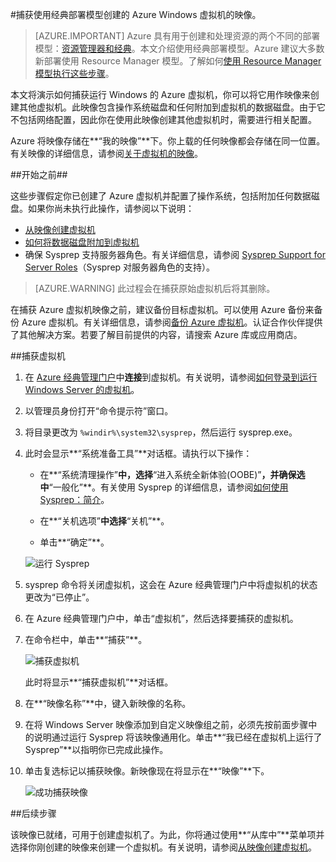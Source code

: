 <properties
	pageTitle="捕获 Azure Windows VM 的映像| Azure"
	description="捕获使用经典部署模型创建的 Azure Windows 虚拟机的映像。"
	services="virtual-machines-windows"
	documentationCenter=""
	authors="cynthn"
	manager="timlt"
	editor="tysonn"
	tags="azure-service-management"/>  


<tags
	ms.service="virtual-machines-windows"
	ms.workload="infrastructure-services"
	ms.tgt_pltfrm="vm-windows"
	ms.devlang="na"
	ms.topic="article"
	ms.date="06/16/2016"
	wacn.date="09/12/2016"
	ms.author="cynthn"/>

#捕获使用经典部署模型创建的 Azure Windows 虚拟机的映像。

> [AZURE.IMPORTANT] Azure 具有用于创建和处理资源的两个不同的部署模型：[资源管理器和经典](/documentation/articles/resource-manager-deployment-model/)。本文介绍使用经典部署模型。Azure 建议大多数新部署使用 Resource Manager 模型。了解如何[使用 Resource Manager 模型执行这些步骤](/documentation/articles/virtual-machines-windows-capture-image/)。


本文将演示如何捕获运行 Windows 的 Azure 虚拟机，你可以将它用作映像来创建其他虚拟机。此映像包含操作系统磁盘和任何附加到虚拟机的数据磁盘。由于它不包括网络配置，因此你在使用此映像创建其他虚拟机时，需要进行相关配置。

Azure 将映像存储在**“我的映像”**下。你上载的任何映像都会存储在同一位置。有关映像的详细信息，请参阅[关于虚拟机的映像](/documentation/articles/virtual-machines-linux-classic-about-images/)。

##开始之前##

这些步骤假定你已创建了 Azure 虚拟机并配置了操作系统，包括附加任何数据磁盘。如果你尚未执行此操作，请参阅以下说明：

- [从映像创建虚拟机](/documentation/articles/virtual-machines-windows-classic-createportal/)
- [如何将数据磁盘附加到虚拟机](/documentation/articles/virtual-machines-windows-classic-attach-disk/)
- 确保 Sysprep 支持服务器角色。有关详细信息，请参阅 [Sysprep Support for Server Roles](https://msdn.microsoft.com/windows/hardware/commercialize/manufacture/desktop/sysprep-support-for-server-roles)（Sysprep 对服务器角色的支持）。

> [AZURE.WARNING] 此过程会在捕获原始虚拟机后将其删除。

在捕获 Azure 虚拟机映像之前，建议备份目标虚拟机。可以使用 Azure 备份来备份 Azure 虚拟机。有关详细信息，请参阅[备份 Azure 虚拟机](/documentation/articles/backup-azure-vms/)。认证合作伙伴提供了其他解决方案。若要了解目前提供的内容，请搜索 Azure 库或应用商店。


##捕获虚拟机

1. 在 [Azure 经典管理门户](http://manage.windowsazure.cn)中**连接**到虚拟机。有关说明，请参阅[如何登录到运行 Windows Server 的虚拟机][]。

2.	以管理员身份打开“命令提示符”窗口。

3.	将目录更改为 `%windir%\system32\sysprep`，然后运行 sysprep.exe。

4. 	此时会显示**“系统准备工具”**对话框。请执行以下操作：

	- 在**“系统清理操作”**中，选择**“进入系统全新体验(OOBE)”**，并确保选中**“一般化”**。有关使用 Sysprep 的详细信息，请参阅[如何使用 Sysprep：简介][]。

	- 在**“关机选项”**中选择**“关机”**。

	- 单击**“确定”**。

	![运行 Sysprep](./media/virtual-machines-windows-classic-capture-image/SysprepGeneral.png)

7.	sysprep 命令将关闭虚拟机，这会在 Azure 经典管理门户中将虚拟机的状态更改为“已停止”。

8.	在 Azure 经典管理门户中，单击“虚拟机”，然后选择要捕获的虚拟机。

9.	在命令栏中，单击**“捕获”**。

	![捕获虚拟机](./media/virtual-machines-windows-classic-capture-image/CaptureVM.png)  


	此时将显示**“捕获虚拟机”**对话框。

10.	在**“映像名称”**中，键入新映像的名称。

11.	在将 Windows Server 映像添加到自定义映像组之前，必须先按前面步骤中的说明通过运行 Sysprep 将该映像通用化。单击**“我已经在虚拟机上运行了 Sysprep”**以指明你已完成此操作。

12.	单击复选标记以捕获映像。新映像现在将显示在**“映像”**下。

 	![成功捕获映像](./media/virtual-machines-windows-classic-capture-image/VMCapturedImageAvailable.png)

##后续步骤

该映像已就绪，可用于创建虚拟机了。为此，你将通过使用**“从库中”**菜单项并选择你刚创建的映像来创建一个虚拟机。有关说明，请参阅[从映像创建虚拟机](/documentation/articles/virtual-machines-windows-classic-createportal/)。



[如何登录到运行 Windows Server 的虚拟机]: /documentation/articles/virtual-machines-windows-classic-connect-logon/
[如何使用 Sysprep：简介]: http://technet.microsoft.com/zh-cn/library/bb457073.aspx
[Run Sysprep.exe]: ./media/virtual-machines-capture-image-windows-server/SysprepCommand.png
[Enter Sysprep.exe options]: ./media/virtual-machines-windows-classic-capture-image/SysprepGeneral.png
[The virtual machine is stopped]: ./media/virtual-machines-capture-image-windows-server/SysprepStopped.png
[Capture an image of the virtual machine]: ./media/virtual-machines-windows-classic-capture-image/CaptureVM.png
[Enter the image name]: ./media/virtual-machines-capture-image-windows-server/Capture.png
[Image capture successful]: ./media/virtual-machines-capture-image-windows-server/CaptureSuccess.png
[Use the captured image]: ./media/virtual-machines-capture-image-windows-server/MyImagesWindows.png

<!---HONumber=Mooncake_0905_2016-->